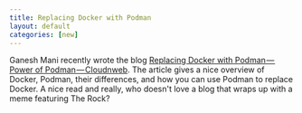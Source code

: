 ```yaml
---
title: Replacing Docker with Podman
layout: default
categories: [new]
---
```


Ganesh Mani recently wrote the blog [Replacing Docker with Podman — Power of Podman — Cloudnweb](https://medium.com/@ganeshmani009/replacing-docker-with-podman-power-of-podman-cloudnweb-23cfb7541538).  The article gives a nice overview of Docker, Podman, their differences, and how you can use Podman to replace Docker.  A nice read and really, who doesn't love a blog that wraps up with a meme featuring The Rock?
